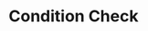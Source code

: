 # Condition Check

<Badge type="tip" vertical="top" text="Elementor Pro" /> <Badge type="warning" vertical="top" text="Advanced" />
